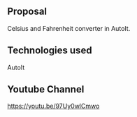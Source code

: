 
Proposal
-----------------------------------------------------------------------------------------
Celsius and Fahrenheit converter in AutoIt.

Technologies used
-----------------------------------------------------------------------------------------
AutoIt

Youtube Channel
-----------------------------------------------------------------------------------------
https://youtu.be/97Uy0wlCmwo
